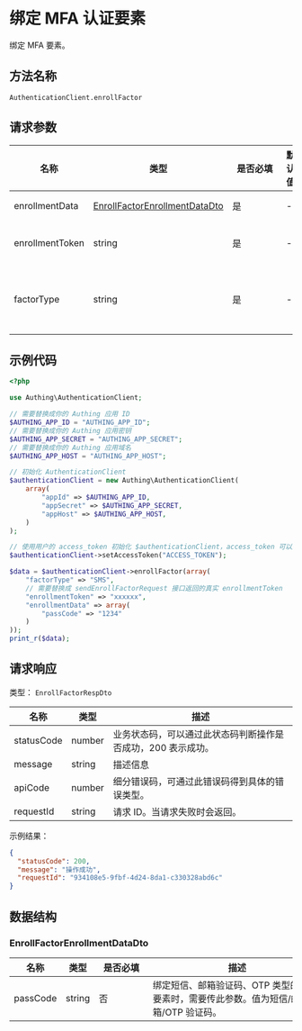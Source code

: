 # 绑定 MFA 认证要素

<!--
  警告⚠️：
  不要直接修改该文档，
  https://github.com/Authing/authing-docs-factory
  使用该项目进行生成
-->

<LastUpdated />

绑定 MFA 要素。

## 方法名称

`AuthenticationClient.enrollFactor`

## 请求参数

| 名称 | 类型 | <div style="width:80px">是否必填</div> | 默认值 | <div style="width:300px">描述</div> | <div style="width:200px"></div>示例值</div> |
| ---- | ---- | ---- | ---- | ---- | ---- |
| enrollmentData | <a href="#EnrollFactorEnrollmentDataDto">EnrollFactorEnrollmentDataDto</a> | 是 | - | 绑定 MFA 认证要素时，对应认证要素要求的验证信息。  |  |
| enrollmentToken | string | 是 | - | 「发起绑定 MFA 认证要素请求」接口返回的 enrollmentToken，此 token 有效时间为一分钟。  | `TQoCISidM0kBji0dxRi3afSDtkvvMiUphenIgLF87y+JOw4T8fDWOsHHXIcvZ2EVESXhTrfGyh1iGf52Cg9e9byeFQvm1VZ0QWrwmzwpntFAVtf1IP9LqVhmzXhBMFvLOcU/z1Eh/n0CrwX0uHNpJoMW9lp9AqHd9HvauaGKX+Y=` |
| factorType | string | 是 | - | MFA 认证要素类型：<br>- `OTP`: OTP<br>- `SMS`: 短信<br>- `EMAIL`: 邮件<br>- `FACE`: 人脸<br>        | `SMS` |




## 示例代码

```php
<?php

use Authing\AuthenticationClient;

// 需要替换成你的 Authing 应用 ID
$AUTHING_APP_ID = "AUTHING_APP_ID";
// 需要替换成你的 Authing 应用密钥
$AUTHING_APP_SECRET = "AUTHING_APP_SECRET";
// 需要替换成你的 Authing 应用域名
$AUTHING_APP_HOST = "AUTHING_APP_HOST";

// 初始化 AuthenticationClient
$authenticationClient = new Authing\AuthenticationClient(
    array(
        "appId" => $AUTHING_APP_ID,
        "appSecret" => $AUTHING_APP_SECRET,
        "appHost" => $AUTHING_APP_HOST,
    )
);

// 使用用户的 access_token 初始化 $authenticationClient，access_token 可以通过登录接口获取
$authenticationClient->setAccessToken("ACCESS_TOKEN");

$data = $authenticationClient->enrollFactor(array(
    "factorType" => "SMS",
    // 需要替换成 sendEnrollFactorRequest 接口返回的真实 enrollmentToken
    "enrollmentToken" => "xxxxxx",
    "enrollmentData" => array(
        "passCode" => "1234"
    )
));
print_r($data);

```



## 请求响应

类型： `EnrollFactorRespDto`

| 名称 | 类型 | 描述 |
| ---- | ---- | ---- |
| statusCode | number | 业务状态码，可以通过此状态码判断操作是否成功，200 表示成功。 |
| message | string | 描述信息 |
| apiCode | number | 细分错误码，可通过此错误码得到具体的错误类型。 |
| requestId | string | 请求 ID。当请求失败时会返回。 |



示例结果：

```json
{
  "statusCode": 200,
  "message": "操作成功",
  "requestId": "934108e5-9fbf-4d24-8da1-c330328abd6c"
}
```

## 数据结构


### <a id="EnrollFactorEnrollmentDataDto"></a> EnrollFactorEnrollmentDataDto

| 名称 | 类型 | <div style="width:80px">是否必填</div> | <div style="width:300px">描述</div> | <div style="width:200px">示例值</div> |
| ---- |  ---- | ---- | ---- | ---- |
| passCode | string | 否 | 绑定短信、邮箱验证码、OTP 类型的认证要素时，需要传此参数。值为短信/邮箱/OTP 验证码。   |  `123456` |


